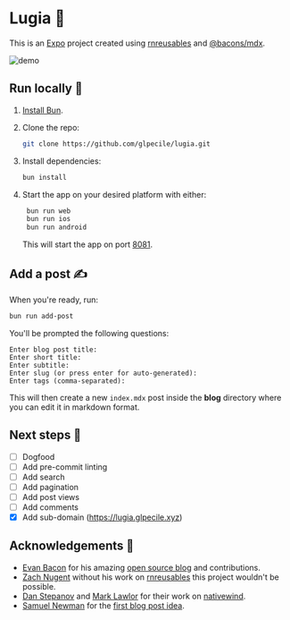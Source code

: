 # Lugia 🐉

This is an [Expo](https://expo.dev) project created using [rnreusables](https://rnr-docs.vercel.app/getting-started/introduction/) and [@bacons/mdx](https://github.com/EvanBacon/expo-mdx).

![demo](https://github.com/user-attachments/assets/1e1845bf-90fa-40ff-93d9-34125c40fa4f)

## Run locally 🚀

1. [Install Bun](https://bun.sh/docs/installation).

2. Clone the repo:

    ```bash
    git clone https://github.com/glpecile/lugia.git
    ```

3. Install dependencies:

    ```bash
    bun install
    ```

4. Start the app on your desired platform with either:

    ```bash
     bun run web
     bun run ios
     bun run android
    ```

    This will start the app on port [8081](http://localhost:8081/).

## Add a post ✍️

When you're ready, run:

```bash
bun run add-post
```

You'll be prompted the following questions:

```plaintext
Enter blog post title:
Enter short title:
Enter subtitle:
Enter slug (or press enter for auto-generated):
Enter tags (comma-separated):
```

This will then create a new `index.mdx` post inside the **blog** directory where you can edit it in markdown format.

## Next steps 📝

-   [ ] Dogfood
-   [ ] Add pre-commit linting
-   [ ] Add search
-   [ ] Add pagination
-   [ ] Add post views
-   [ ] Add comments
-   [x] Add sub-domain (https://lugia.glpecile.xyz)

## Acknowledgements 🙏

-   [Evan Bacon](https://bsky.app/profile/bacon.bsky.social) for his amazing [open source blog](https://github.com/EvanBacon/evanbacon.dev) and contributions.
-   [Zach Nugent](https://bsky.app/profile/mrzachnugent.com) without his work on [rnreusables](https://rnr-docs.vercel.app/getting-started/introduction/) this project wouldn't be possible.
-   [Dan Stepanov](https://bsky.app/profile/onlydans.gg) and [Mark Lawlor](https://bsky.app/profile/marklawlor.bsky.social) for their work on [nativewind](https://www.nativewind.dev/).
-   [Samuel Newman](https://bsky.app/profile/samuel.bsky.team) for the [first blog post idea](https://mozzius-dev.vercel.app/post/3l772nawzvw2k).
